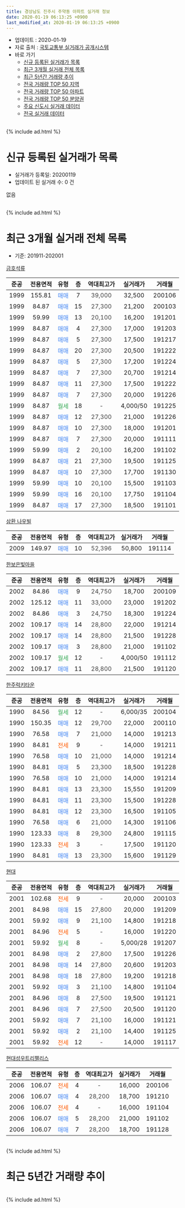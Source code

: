 ```yaml
---
title: 경상남도 진주시 주약동 아파트 실거래 정보
date: 2020-01-19 06:13:25 +0900
last_modified_at: 2020-01-19 06:13:25 +0900
---
```


* 업데이트 : 2020-01-19
* 자료 출처 : [국토교통부 실거래가 공개시스템](http://rt.molit.go.kr)
* 바로 가기
    * [신규 등록된 실거래가 목록](#신규-등록된-실거래가-목록)
    * [최근 3개월 실거래 전체 목록](#최근-3개월-실거래-전체-목록)
    * [최근 5년간 거래량 추이](#최근-5년간-거래량-추이)
    * [전국 거래량 TOP 50 지역](https://apt-info.github.io/apt-trade-info/최근-3개월-전국에서-가장-거래가-많이-발생한-지역)
    * [전국 거래량 TOP 50 아파트](https://apt-info.github.io/apt-trade-info/최근-3개월-전국에서-가장-거래가-많이-발생한-아파트)
    * [전국 거래량 TOP 50 분양권](https://apt-info.github.io/apt-trade-info/최근-3개월-전국에서-가장-거래가-많이-발생한-분양권)
    * [주요 신도시 실거래 데이터](https://apt-info.github.io/apt-trade-info/주요-신도시)
    * [전국 실거래 데이터](https://apt-info.github.io/apt-trade-info/전국)
<br>
{% include ad.html %}
<br>

# 신규 등록된 실거래가 목록
* 실거래가 등록일: 20200119
* 업데이트 된 실거래 수: 0 건

없음

<br>
{% include ad.html %}
<br>

# 최근 3개월 실거래 전체 목록
* 기준: 201911-202001


[금호석류](https://search.naver.com/search.naver?query=%EA%B2%BD%EC%83%81%EB%82%A8%EB%8F%84+%EC%A7%84%EC%A3%BC%EC%8B%9C+%EC%A3%BC%EC%95%BD%EB%8F%99+%EA%B8%88%ED%98%B8%EC%84%9D%EB%A5%98)

|준공|전용면적|유형|층|역대최고가|실거래가|거래월|
|:---:|:---:|:---:|:---:|:---:|:---:|:---:|
|1999|155.81|<span style="color:#4285f3">매매</span>|7|<span style="color:#444444">39,000</span>|32,500|200106|
|1999|84.87|<span style="color:#4285f3">매매</span>|15|<span style="color:#444444">27,300</span>|21,200|200103|
|1999|59.99|<span style="color:#4285f3">매매</span>|13|<span style="color:#444444">20,100</span>|16,200|191201|
|1999|84.87|<span style="color:#4285f3">매매</span>|4|<span style="color:#444444">27,300</span>|17,000|191203|
|1999|84.87|<span style="color:#4285f3">매매</span>|5|<span style="color:#444444">27,300</span>|17,500|191217|
|1999|84.87|<span style="color:#4285f3">매매</span>|20|<span style="color:#444444">27,300</span>|20,500|191222|
|1999|84.87|<span style="color:#4285f3">매매</span>|5|<span style="color:#444444">27,300</span>|17,200|191224|
|1999|84.87|<span style="color:#4285f3">매매</span>|7|<span style="color:#444444">27,300</span>|20,700|191214|
|1999|84.87|<span style="color:#4285f3">매매</span>|11|<span style="color:#444444">27,300</span>|17,500|191222|
|1999|84.87|<span style="color:#4285f3">매매</span>|7|<span style="color:#444444">27,300</span>|20,000|191226|
|1999|84.87|<span style="color:#34a853">월세</span>|18|<span style="color:#444444">-</span>|4,000/50|191225|
|1999|84.87|<span style="color:#4285f3">매매</span>|12|<span style="color:#444444">27,300</span>|21,000|191226|
|1999|84.87|<span style="color:#4285f3">매매</span>|10|<span style="color:#444444">27,300</span>|18,000|191201|
|1999|84.87|<span style="color:#4285f3">매매</span>|7|<span style="color:#444444">27,300</span>|20,000|191111|
|1999|59.99|<span style="color:#4285f3">매매</span>|2|<span style="color:#444444">20,100</span>|16,200|191102|
|1999|84.87|<span style="color:#4285f3">매매</span>|21|<span style="color:#444444">27,300</span>|19,500|191125|
|1999|84.87|<span style="color:#4285f3">매매</span>|10|<span style="color:#444444">27,300</span>|17,700|191130|
|1999|59.99|<span style="color:#4285f3">매매</span>|10|<span style="color:#444444">20,100</span>|15,500|191103|
|1999|59.99|<span style="color:#4285f3">매매</span>|16|<span style="color:#444444">20,100</span>|17,750|191104|
|1999|84.87|<span style="color:#4285f3">매매</span>|17|<span style="color:#444444">27,300</span>|18,500|191101|

[삼환 나우빌](https://search.naver.com/search.naver?query=%EA%B2%BD%EC%83%81%EB%82%A8%EB%8F%84+%EC%A7%84%EC%A3%BC%EC%8B%9C+%EC%A3%BC%EC%95%BD%EB%8F%99+%EC%82%BC%ED%99%98+%EB%82%98%EC%9A%B0%EB%B9%8C)

|준공|전용면적|유형|층|역대최고가|실거래가|거래월|
|:---:|:---:|:---:|:---:|:---:|:---:|:---:|
|2009|149.97|<span style="color:#4285f3">매매</span>|10|<span style="color:#444444">52,396</span>|50,800|191114|

[한보은빛마을](https://search.naver.com/search.naver?query=%EA%B2%BD%EC%83%81%EB%82%A8%EB%8F%84+%EC%A7%84%EC%A3%BC%EC%8B%9C+%EC%A3%BC%EC%95%BD%EB%8F%99+%ED%95%9C%EB%B3%B4%EC%9D%80%EB%B9%9B%EB%A7%88%EC%9D%84)

|준공|전용면적|유형|층|역대최고가|실거래가|거래월|
|:---:|:---:|:---:|:---:|:---:|:---:|:---:|
|2002|84.86|<span style="color:#4285f3">매매</span>|9|<span style="color:#444444">24,750</span>|18,700|200109|
|2002|125.12|<span style="color:#4285f3">매매</span>|11|<span style="color:#444444">33,000</span>|23,000|191202|
|2002|84.86|<span style="color:#4285f3">매매</span>|3|<span style="color:#444444">24,750</span>|18,300|191224|
|2002|109.17|<span style="color:#4285f3">매매</span>|14|<span style="color:#444444">28,800</span>|22,000|191214|
|2002|109.17|<span style="color:#4285f3">매매</span>|14|<span style="color:#444444">28,800</span>|21,500|191228|
|2002|109.17|<span style="color:#4285f3">매매</span>|3|<span style="color:#444444">28,800</span>|21,000|191102|
|2002|109.17|<span style="color:#34a853">월세</span>|12|<span style="color:#444444">-</span>|4,000/50|191112|
|2002|109.17|<span style="color:#4285f3">매매</span>|11|<span style="color:#444444">28,800</span>|21,500|191120|

[한주럭키타운](https://search.naver.com/search.naver?query=%EA%B2%BD%EC%83%81%EB%82%A8%EB%8F%84+%EC%A7%84%EC%A3%BC%EC%8B%9C+%EC%A3%BC%EC%95%BD%EB%8F%99+%ED%95%9C%EC%A3%BC%EB%9F%AD%ED%82%A4%ED%83%80%EC%9A%B4)

|준공|전용면적|유형|층|역대최고가|실거래가|거래월|
|:---:|:---:|:---:|:---:|:---:|:---:|:---:|
|1990|84.56|<span style="color:#34a853">월세</span>|12|<span style="color:#444444">-</span>|6,000/35|200104|
|1990|150.35|<span style="color:#4285f3">매매</span>|12|<span style="color:#444444">29,700</span>|22,000|200110|
|1990|76.58|<span style="color:#4285f3">매매</span>|7|<span style="color:#444444">21,000</span>|14,000|191213|
|1990|84.81|<span style="color:#ff5a00">전세</span>|9|<span style="color:#444444">-</span>|14,000|191211|
|1990|76.58|<span style="color:#4285f3">매매</span>|10|<span style="color:#444444">21,000</span>|14,000|191214|
|1990|84.81|<span style="color:#4285f3">매매</span>|5|<span style="color:#444444">23,300</span>|18,500|191228|
|1990|76.58|<span style="color:#4285f3">매매</span>|10|<span style="color:#444444">21,000</span>|14,000|191214|
|1990|84.81|<span style="color:#4285f3">매매</span>|13|<span style="color:#444444">23,300</span>|15,550|191209|
|1990|84.81|<span style="color:#4285f3">매매</span>|11|<span style="color:#444444">23,300</span>|15,500|191228|
|1990|84.81|<span style="color:#4285f3">매매</span>|12|<span style="color:#444444">23,300</span>|16,500|191105|
|1990|76.58|<span style="color:#4285f3">매매</span>|6|<span style="color:#444444">21,000</span>|14,300|191106|
|1990|123.33|<span style="color:#4285f3">매매</span>|8|<span style="color:#444444">29,300</span>|24,800|191115|
|1990|123.33|<span style="color:#ff5a00">전세</span>|3|<span style="color:#444444">-</span>|17,500|191120|
|1990|84.81|<span style="color:#4285f3">매매</span>|13|<span style="color:#444444">23,300</span>|15,600|191129|


<script async src="//pagead2.googlesyndication.com/pagead/js/adsbygoogle.js"></script>
<!-- 기본 -->
<ins class="adsbygoogle"
     style="display:block"
     data-ad-client="ca-pub-1142216861245946"
     data-ad-slot="4805727019"
     data-ad-format="auto"
     data-full-width-responsive="true"></ins>
<script>
(adsbygoogle = window.adsbygoogle || []).push({});
</script>


[현대](https://search.naver.com/search.naver?query=%EA%B2%BD%EC%83%81%EB%82%A8%EB%8F%84+%EC%A7%84%EC%A3%BC%EC%8B%9C+%EC%A3%BC%EC%95%BD%EB%8F%99+%ED%98%84%EB%8C%80)

|준공|전용면적|유형|층|역대최고가|실거래가|거래월|
|:---:|:---:|:---:|:---:|:---:|:---:|:---:|
|2001|102.68|<span style="color:#ff5a00">전세</span>|9|<span style="color:#444444">-</span>|20,000|200103|
|2001|84.98|<span style="color:#4285f3">매매</span>|15|<span style="color:#444444">27,800</span>|20,000|191209|
|2001|59.92|<span style="color:#4285f3">매매</span>|9|<span style="color:#444444">21,100</span>|14,800|191218|
|2001|84.96|<span style="color:#ff5a00">전세</span>|5|<span style="color:#444444">-</span>|16,000|191220|
|2001|59.92|<span style="color:#34a853">월세</span>|8|<span style="color:#444444">-</span>|5,000/28|191207|
|2001|84.98|<span style="color:#4285f3">매매</span>|2|<span style="color:#444444">27,800</span>|17,500|191226|
|2001|84.98|<span style="color:#4285f3">매매</span>|14|<span style="color:#444444">27,800</span>|20,600|191203|
|2001|84.98|<span style="color:#4285f3">매매</span>|18|<span style="color:#444444">27,800</span>|19,200|191218|
|2001|59.92|<span style="color:#4285f3">매매</span>|3|<span style="color:#444444">21,100</span>|14,800|191104|
|2001|84.96|<span style="color:#4285f3">매매</span>|8|<span style="color:#444444">27,500</span>|19,500|191121|
|2001|84.96|<span style="color:#4285f3">매매</span>|7|<span style="color:#444444">27,500</span>|20,500|191120|
|2001|59.92|<span style="color:#4285f3">매매</span>|7|<span style="color:#444444">21,100</span>|16,000|191121|
|2001|59.92|<span style="color:#4285f3">매매</span>|2|<span style="color:#444444">21,100</span>|14,400|191125|
|2001|59.92|<span style="color:#ff5a00">전세</span>|12|<span style="color:#444444">-</span>|14,000|191117|

[현대성우트리팰리스](https://search.naver.com/search.naver?query=%EA%B2%BD%EC%83%81%EB%82%A8%EB%8F%84+%EC%A7%84%EC%A3%BC%EC%8B%9C+%EC%A3%BC%EC%95%BD%EB%8F%99+%ED%98%84%EB%8C%80%EC%84%B1%EC%9A%B0%ED%8A%B8%EB%A6%AC%ED%8C%B0%EB%A6%AC%EC%8A%A4)

|준공|전용면적|유형|층|역대최고가|실거래가|거래월|
|:---:|:---:|:---:|:---:|:---:|:---:|:---:|
|2006|106.07|<span style="color:#ff5a00">전세</span>|4|<span style="color:#444444">-</span>|16,000|200106|
|2006|106.07|<span style="color:#4285f3">매매</span>|4|<span style="color:#444444">28,200</span>|18,700|191210|
|2006|106.07|<span style="color:#ff5a00">전세</span>|4|<span style="color:#444444">-</span>|16,000|191104|
|2006|106.07|<span style="color:#4285f3">매매</span>|5|<span style="color:#444444">28,200</span>|21,000|191102|
|2006|106.07|<span style="color:#4285f3">매매</span>|7|<span style="color:#444444">28,200</span>|18,700|191128|


<br>
{% include ad.html %}
<br>

# 최근 5년간 거래량 추이


<div style="width:100%;">
    <canvas id="deal_progress" height="200"></canvas>
</div>

<script>
new Chart(document.getElementById("deal_progress"), {
    type: 'line',
    data: {
        labels: ['201501','201502','201503','201504','201505','201506','201507','201508','201509','201510','201511','201512','201601','201602','201603','201604','201605','201606','201607','201608','201609','201610','201611','201612','201701','201702','201703','201704','201705','201706','201707','201708','201709','201710','201711','201712','201801','201802','201803','201804','201805','201806','201807','201808','201809','201810','201811','201812','201901','201902','201903','201904','201905','201906','201907','201908','201909','201910','201911','201912','202001'],
        datasets: [{
            label: '매매',
            pointRadius: 1,
            data: [18, 13, 27, 19, 18, 12, 16, 28, 22, 26, 26, 23, 19, 26, 31, 19, 24, 27, 18, 15, 22, 22, 22, 20, 21, 20, 17, 16, 8, 17, 15, 15, 14, 12, 14, 14, 21, 16, 11, 12, 10, 5, 10, 8, 11, 20, 7, 11, 8, 5, 9, 12, 17, 11, 10, 17, 15, 24, 21, 26, 4],
            borderColor: "rgba(255, 201, 14, 1)",
            backgroundColor: "rgba(255, 201, 14, 0.5)",
            fill: false,
            lineTension: 0
        },{
            label: '전월세',
            pointRadius: 1,
            data: [15, 7, 9, 5, 4, 8, 3, 4, 8, 7, 10, 12, 5, 8, 6, 6, 6, 2, 3, 4, 4, 3, 7, 6, 6, 11, 7, 5, 5, 4, 5, 2, 7, 7, 11, 10, 11, 6, 11, 7, 6, 5, 6, 7, 8, 3, 4, 4, 9, 11, 3, 4, 5, 3, 10, 4, 9, 11, 4, 4, 3],
            borderColor: "rgba(0, 141, 185, 1)",
            backgroundColor: "rgba(0, 141, 185, 0.5)",
            fill: false,
            lineTension: 0
        }
        ]
    },
    options: {
        responsive: true,
        title: {
            display: false
        },
        tooltips: {
            mode: 'index',
            intersect: false
        },
        hover: {
            mode: 'nearest',
            intersect: true
        },
        scales: {
            xAxes: [{
                display: true,
                scaleLabel: {
                    display: true,
                    labelString: '년/월'
                }
            }],
            yAxes: [{
                display: true,
                ticks: {
                    suggestedMin: 0,
                },
                scaleLabel: {
                    display: true,
                    labelString: '실거래 수'
                }
            }]
        }
    }
});

</script>


<br>
{% include ad.html %}
<br>

